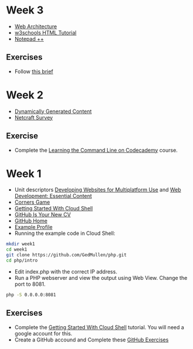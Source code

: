 # Week 3 

* [Web Architecture](https://docs.google.com/presentation/d/1ERXT_L5CjzsJ6gce4kjpXQ5wPi54dAmRqJNUWFGMHX4/edit?usp=sharing)
* [w3schools HTML Tutorial](https://www.w3schools.com/html/default.asp) 
* [Notepad ++](https://notepad-plus-plus.org/)

## Exercises

* Follow [this brief](https://docs.google.com/document/d/1jmYj8g8ai9_kYZ5EtyEAa6BsLbkjKG6TsLn4n8j67b8/edit?usp=sharing)

# Week 2

* [Dynamically Generated Content](https://docs.google.com/presentation/d/1bWMd9ypXXUJGt-jDpjpRSfh6_2zHMRKjjBcldO0OMeM/pub?start=false&loop=false&delayms=60000&slide=id.p10)
* [Netcraft Survey](https://news.netcraft.com/archives/2018/07/19/july-2018-web-server-survey.html)

## Exercise

* Complete the [Learning the Command Line on Codecademy](https://www.codecademy.com/learn/learn-the-command-line) course.

# Week 1

* Unit descriptors [ Developing Websites for Multiplatform Use](http://www.mysqa.info/files/hn/H1J935.pdf) and [Web Development: Essential Content](https://www.sqa.org.uk/files/hn/HF5834.pdf)
* [Corners Game](https://docs.google.com/document/d/1f8YCnRpKR5dgO-aP77ZXJg5SU6BWLMkiLsc99n1WZe4/pub)
* [Getting Started With Cloud Shell](https://cloud.google.com/shell/docs/starting-cloud-shell)
* [GitHub Is Your New CV](http://code.dblock.org/2011/07/14/github-is-your-new-resume.html)
* [GitHub Home](https://github.com/)
* [Example Profile](https://github.com/marijnh)
* Running the example code in Cloud Shell:
```bash
mkdir week1
cd week1
git clone https://github.com/GedMullen/php.git
cd php/intro
```
* Edit index.php with the correct IP address.
* Run a PHP webserver and view the output using Web View. Change the port to 8081. 
```bash
php -S 0.0.0.0:8081
```

## Exercises

* Complete the [Getting Started With Cloud Shell](https://cloud.google.com/shell/docs/starting-cloud-shell) tutorial. You will need a google account for this.
* Create a GitHub accound and Complete these [GitHub Exercises](https://docs.google.com/document/d/1lYOmyY0liBNXntOP9yipcD7Cy-aqKqAU1gkrSmdd2e4/edit?usp=sharing)


